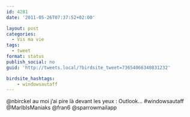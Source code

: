 ```yaml
---
id: 4281
date: '2011-05-26T07:37:52+02:00'

layout: post
categories:
  - Vis ma vie
tags:
  - tweet
format: status
publish_social: no
guid: 'http://tweets.local/?birdsite_tweet=73654066340831232'

birdsite_hashtags:
    - windowsautaff
---
```


@nbirckel au moi j’ai pire là devant les yeux : Outlook… #windowsautaff @MarlbIsManiaks @fran6 @sparrowmailapp